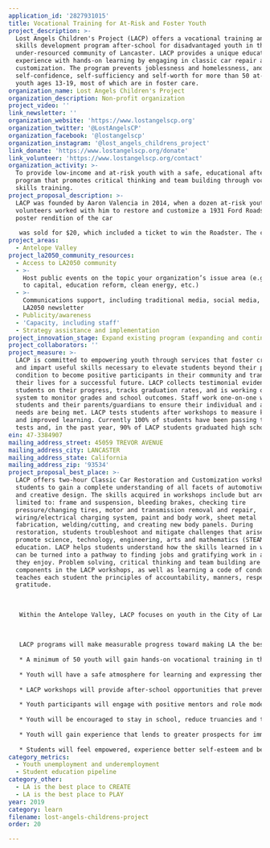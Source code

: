 ```yaml
---
application_id: '2827931015'
title: Vocational Training for At-Risk and Foster Youth
project_description: >-
  Lost Angels Children's Project (LACP) offers a vocational training and life
  skills development program after-school for disadvantaged youth in the
  under-resourced community of Lancaster. LACP provides a unique educational
  experience with hands-on learning by engaging in classic car repair and
  customization. The program prevents joblessness and homelessness, and promotes
  self-confidence, self-sufficiency and self-worth for more than 50 at-risk
  youth ages 13-19, most of which are in foster care.
organization_name: Lost Angels Children's Project
organization_description: Non-profit organization
project_video: ''
link_newsletter: ''
organization_website: 'https://www.lostangelscp.org'
organization_twitter: '@LostAngelsCP'
organization_facebook: '@lostangelscp'
organization_instagram: '@lost_angels_childrens_project'
link_donate: 'https://www.lostangelscp.org/donate'
link_volunteer: 'https://www.lostangelscp.org/contact'
organization_activity: >-
  To provide low-income and at-risk youth with a safe, educational after-school
  program that promotes critical thinking and team building through vocational
  skills training.
project_proposal_description: >-
  LACP was founded by Aaron Valencia in 2014, when a dozen at-risk youth and
  volunteers worked with him to restore and customize a 1931 Ford Roadster. A
  poster rendition of the car
   
   was sold for $20, which included a ticket to win the Roadster. The car was then raffled off at the Ventura Nationals, a yearly event for classic car enthusiasts, and the poster sale proceeds were donated to support youth programs at local homeless shelters. In 2015, LACP repeated the process by restoring a 1936 Ford Coupe. Each of these cars raised over $40,000 through the giveaway event. Mr. Valencia saw firsthand the difference the restoration project made to the young participants’ self-confidence and motivation and decided to concentrate his efforts on giving more kids the chance to get involved in this productive, character-building experience. In January 2016, LACP was incorporated and its revenue generating model of vocational job training through classic car restoration has helped to sustain services year after year. That year, LACP won a 2016 LA2050 Challenge Grant as one of the Best Places to Learn in Los Angeles. This grant was instrumental in launching LACP to the next level and our organization was able to leverage this support for gaining new donors, funders and resources. In 2017, LACP experienced a great amount of success in securing grants to further build organizational infrastructure. Among these, a Springboard Fund start-up grant from The Durfee Foundation provided two-years of funding and a personal mentor. Executive Director Steve LePore, who has over 30 years of experience working with non-profit organizations, has been providing one-on-one support and guidance for Mr. Valencia to help develop LACP. In addition, Mr. Valencia was recognized with a CNN Hero Award in December 2017 for his work and dedication; and this success was leveraged to grow LACP from a small workshop to a 5,000 square foot facility in the heart of Lancaster.
project_areas:
  - Antelope Valley
project_la2050_community_resources:
  - Access to LA2050 community
  - >-
    Host public events on the topic your organization’s issue area (e.g. access
    to capital, education reform, clean energy, etc.) 
  - >-
    Communications support, including traditional media, social media, and
    LA2050 newsletter
  - Publicity/awareness
  - 'Capacity, including staff'
  - Strategy assistance and implementation
project_innovation_stage: Expand existing program (expanding and continuing ongoing successful projects)
project_collaborators: ''
project_measure: >-
  LACP is committed to empowering youth through services that foster creativity
  and impart useful skills necessary to elevate students beyond their present
  condition to become positive participants in their community and transform
  their lives for a successful future. LACP collects testimonial evidence, tests
  students on their progress, tracks graduation rates, and is working on a
  system to monitor grades and school outcomes. Staff work one-on-one with
  students and their parents/guardians to ensure their individual and academic
  needs are being met. LACP tests students after workshops to measure knowledge
  and improved learning. Currently 100% of students have been passing their
  tests and, in the past year, 90% of LACP students graduated high school.
ein: 47-3384907
mailing_address_street: 45059 TREVOR AVENUE
mailing_address_city: LANCASTER
mailing_address_state: California
mailing_address_zip: '93534'
project_proposal_best_place: >-
  LACP offers two-hour Classic Car Restoration and Customization workshops for
  students to gain a complete understanding of all facets of automotive repair
  and creative design. The skills acquired in workshops include but are not
  limited to: frame and suspension, bleeding brakes, checking tire
  pressure/changing tires, motor and transmission removal and repair,
  wiring/electrical charging system, paint and body work, sheet metal
  fabrication, welding/cutting, and creating new body panels. During
  restoration, students troubleshoot and mitigate challenges that arise, which
  promote science, technology, engineering, arts and mathematics (STEAM)
  education. LACP helps students understand how the skills learned in workshops
  can be turned into a pathway to finding jobs and gratifying work in a field
  they enjoy. Problem solving, critical thinking and team building are essential
  components in the LACP workshops, as well as learning a code of conduct that
  teaches each student the principles of accountability, manners, respect and
  gratitude. 
   
   
   
   Within the Antelope Valley, LACP focuses on youth in the City of Lancaster—where nearly 23% of households live below the poverty level and 30% of residents are under the age of 18. Twenty percent of the population has less than a high school education, and only 15% of the residents have education higher than a bachelor’s degree (compared to 30% in LA County). Of LACP’s students, 70% are African American, 25% are Hispanic, and 5% are other ethnicities; 70% are male and 30% are female; 100% are low-income and at-risk; and 84% are part of the foster care system. LACP workshops host 10-15 students per session; and, all participants are served a nutritious meal — for some, this is the only healthy food they get during the day. 
   
   
   
   LACP programs will make measurable progress toward making LA the best place to LEARN by accomplishing the following:
   
   * A minimum of 50 youth will gain hands-on vocational training in the automotive industry.
   
   * Youth will have a safe atmosphere for learning and expressing themselves through creative outlets that are non-violent and promote positive communication.
   
   * LACP workshops will provide after-school opportunities that prevent youth from gang activity, substance use/abuse, and teenage pregnancy.
   
   * Youth participants will engage with positive mentors and role models that have overcome great obstacles and can demonstrate a pathway to a successful future.
   
   * Youth will be encouraged to stay in school, reduce truancies and tardies, and will have an enhanced understanding of STEAM subjects through hands-on application in the workshops. 
   
   * Youth will gain experience that lends to greater prospects for immediate employment in the automotive industry, including but not limited to dealerships and maintenance providers. 
   
   * Students will feel empowered, experience better self-esteem and become more self-reliant by learning skills that can translate into jobs and future learning opportunities.
category_metrics:
  - Youth unemployment and underemployment
  - Student education pipeline
category_other:
  - LA is the best place to CREATE
  - LA is the best place to PLAY
year: 2019
category: learn
filename: lost-angels-childrens-project
order: 20

---
```

